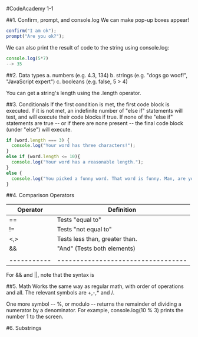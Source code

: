 #CodeAcademy 1-1

##1. Confirm, prompt, and console.log
We can make pop-up boxes appear!
```JavaScript
confirm("I am ok");
prompt("Are you ok?");
```
We can also print the result of code to the string using console.log:
```JavaScript
console.log(5*7)
--> 35
```

##2. Data types
a. numbers (e.g. 4.3, 134)
b. strings (e.g. "dogs go woof!", "JavaScript expert")
c. booleans (e.g. false, 5 > 4)

You can get a string's length using the .length operator.

##3. Conditionals
If the first condition is met, the first code block is executed. If it is not met, an indefinite number of "else if" statements will test, and will execute their code blocks if true. If none of the "else if" statements are true -- or if there are none present -- the final code block (under "else") will execute.
```JavaScript
if (word.length === 3) {
  console.log("Your word has three characters!");
}
else if (word.length <= 10){
  console.log("Your word has a reasonable length.");
}
else {
  console.log("You picked a funny word. That word is funny. Man, are you a funny person.");
}
```
##4. Comparison Operators

| Operator | Definition                       |
-----------|----------------------------------|
    ==     | Tests "equal to"                 |
    !=     | Tests "not equal to"             |
    <,>    | Tests less than, greater than.   |
    &&     | "And" (Tests both elements)      |
    ||     | "Or" (Tests either element)      |
-----------|----------------------------------|

For && and ||, note that the syntax is

##5. Math
Works the same way as regular math, with order of operations and all. The relevant symbols are +,-,* and /.

One more symbol -- %, or modulo -- returns the remainder of dividing a numerator by a denominator. For example, console.log(10 % 3) prints the number 1 to the screen.

#6. Substrings
